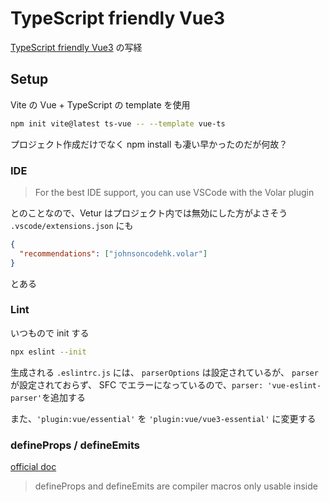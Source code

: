 # TypeScript friendly Vue3

[TypeScript friendly Vue3](https://www.vuemastery.com/courses/typescript-friendly-vue3/introduction-to-the-script-setup-syntax) の写経

## Setup

Vite の Vue + TypeScript の template を使用

```bash
npm init vite@latest ts-vue -- --template vue-ts
```

プロジェクト作成だけでなく npm install も凄い早かったのだが何故？

### IDE

> For the best IDE support, you can use VSCode with the Volar plugin

とのことなので、Vetur はプロジェクト内では無効にした方がよさそう
`.vscode/extensions.json` にも

```json
{
  "recommendations": ["johnsoncodehk.volar"]
}
```

とある

### Lint

いつもので init する

```bash
npx eslint --init
```

生成される `.eslintrc.js` には、 `parserOptions` は設定されているが、
`parser` が設定されておらず、 SFC でエラーになっているので、`parser: 'vue-eslint-parser'`を追加する

また、`'plugin:vue/essential'` を `'plugin:vue/vue3-essential'` に変更する

### defineProps / defineEmits

[official doc](https://v3.vuejs.org/api/sfc-script-setup.html#defineprops-and-defineemits)

> defineProps and defineEmits are compiler macros only usable inside <script setup>. They do not need to be imported, and are compiled away when <script setup> is processed.

- `<script setup>` 内でのみ有効なコンパイラマクロなので、 import する必要は無いし、コンパイルされた後は消える
- `defineProps` は `props` と同様の、`defineEmits` は `emit` と同様のオプションを受け取る

ESLint で怒られるので、 global で定義しておく必要ありそう

[ESLint Vue 公式](https://eslint.vuejs.org/user-guide/#faq) に、env を設定しろと書かれている

```js
module.exports = {
  env: {
    'vue/setup-compiler-macros': true
  }
}

